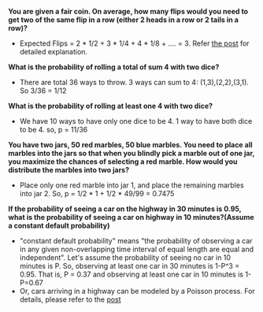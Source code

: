 **You are given a fair coin. On average, how many flips would you need to get two of the same flip in a row (either 2 heads in a row or 2 tails in a row)?**
* Expected Flips = 2 * 1/2 + 3 * 1/4 + 4 * 1/8 + .... = 3. Refer [the post](https://math.stackexchange.com/questions/112726/tossing-a-fair-coin-until-two-consecutive-tosses-are-the-same) for detailed explanation.

**What is the probability of rolling a total of sum 4 with two dice?**
* There are total 36 ways to throw. 3 ways can sum to 4: (1,3),(2,2),(3,1). So 3/36 = 1/12

**What is the probability of rolling at least one 4 with two dice?**
* We have 10 ways to have only one dice to be 4. 1 way to have both dice to be 4. so, p = 11/36

**You have two jars, 50 red marbles, 50 blue marbles. You need to place all marbles into the jars so that when you blindly pick a marble out of one jar, you maximize the chances of selecting a red marble. How would you distribute the marbles into two jars?**
* Place only one red marble into jar 1, and place the remaining marbles into jar 2. So, p = 1/2 * 1 + 1/2 * 49/99 = 0.7475

**If the probability of seeing a car on the highway in 30 minutes is 0.95, what is the probability of seeing a car on highway in 10 minutes?(Assume a constant default probability)**
* "constant default probability" means "the probability of observing a car in any given non-overlapping time interval of equal length are equal and independent". Let's assume the probability of seeing no car in 10 minutes is P. So, observing at least one car in 30 minutes is 1-P^3 = 0.95. That is, P = 0.37 and observing at least one car in 10 minutes is 1-P=0.67
* Or, cars arriving in a highway can be modeled by a Poisson process. For details, please refer to the [post](https://www.quora.com/If-the-probability-of-observing-a-car-in-30-minutes-on-a-highway-is-0-95-what-is-the-probability-of-observing-a-car-in-10-minutes-assuming-constant-default-probability)
